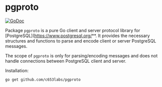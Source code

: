 # pgproto

[![GoDoc](https://godoc.org/github.com/c653labs/pgproto?status.svg)](https://godoc.org/github.com/c653labs/pgproto)

Package `pgproto` is a pure Go client and server protocol library for [PostgreSQL](https://www.postgresql.org/**.
It provides the necessary structures and functions to parse and encode client or server PostgreSQL messages.

The scope of `pgproto` is only for parsing/encoding messages and does not handle connections between PostgreSQL client and server.

Installation:

```bash
go get github.com/c653labs/pgproto
```
